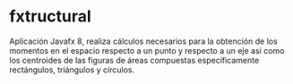 fxtructural
===========

Aplicación Javafx 8, realiza cálculos necesarios para la obtención de los momentos en el espacio respecto a un punto y respecto a un eje así como los centroides de las figuras de áreas compuestas específicamente rectángulos, triángulos y círculos.
